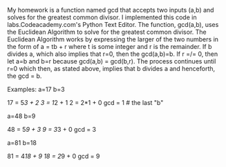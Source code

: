 My homework is a function named gcd that accepts two inputs (a,b) and solves for the greatest common divisor.
I implemented this code in labs.Codeacademy.com's Python Text Editor.
The function, gcd(a,b), uses the Euclidean Algorithm to solve for the greatest common divisor.
The Euclidean Algorithm works by expressing the larger of the two numbers in the form of a = tb + r where t is some integer and r is the remainder.
If b divides a, which also implies that r=0, then the gcd(a,b)=b. If r =/= 0, then let a=b and b=r because gcd(a,b) = gcd(b,r).
The process continues until r=0 which then, as stated above, implies that b divides a and henceforth, the gcd = b.

Examples:
a=17
b=3

17 = 5*3 + 2
3 = 1*2 + 1
2 = 2*1 + 0
gcd = 1 # the last "b"



a=48
b=9

48 = 5*9 + 3
9 = 3*3 + 0
gcd = 3



a=81
b=18

81 = 4*18 + 9
18 = 2*9 + 0
gcd = 9

